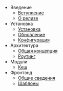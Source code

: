 - Введение
    - [Вступление]({{url}}/framework/{{version}}/intro)
    - [О релизе]({{url}}/framework/{{version}}/releases)
- Установка
    - [Установка]({{url}}/framework/{{version}}/installation)
    - [Обновление]({{url}}/framework/{{version}}/upgrade)
    - [Конфигурация]({{url}}/framework/{{version}}/configuration)
- Архитектура
    - [Общая концепция]({{url}}/framework/{{version}}/concept)
    - [Роутинг]({{url}}/framework/{{version}}/routing)
- Модули
    - [Кеш]({{url}}/framework/{{version}}/cache)
- Фронтэнд
    - [Общие сведения]({{url}}/framework/{{version}}/frontend-concept)
    - [Шаблоны]({{url}}/framework/{{version}}/frontend-templates)
